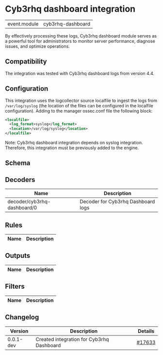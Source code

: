 # Cyb3rhq dashboard integration


|   |   |
|---|---|
| event.module | cyb3rhq-dashboard |Cyb3rhq dashboard module is designed to collect, parse, and analyze logs generated by [Cyb3rhq dashboard](https://documentation.wazuh.com/current/user-manual/cyb3rhq-dashboard/index.html), offering insights into the operation and performance of the server.
By effectively processing these logs, Cyb3rhq dashboard module serves as a powerful tool for administrators to monitor server performance, diagnose issues, and optimize operations.


## Compatibility

The integration was tested with Cyb3rhq dashboard logs from version 4.4.

## Configuration

This integration uses the logcollector source localfile to ingest the logs from `/var/log/syslog` (the location of the files can be configured in the localfile configuration).
Adding to the manager ossec.conf file the following block:

```xml
<localfile>
  <log_format>syslog</log_format>
  <location>/var/log/syslog</location>
</localfile>
```
Note: Cyb3rhq dashboard integration depends on syslog integration. Therefore, this integration must be previously added to the engine.


## Schema

## Decoders

| Name | Description |
|---|---|
| decoder/cyb3rhq-dashboard/0 | Decoder for Cyb3rhq Dashboard logs |
## Rules

| Name | Description |
|---|---|
## Outputs

| Name | Description |
|---|---|
## Filters

| Name | Description |
|---|---|
## Changelog

| Version | Description | Details |
|---|---|---|
| 0.0.1-dev | Created integration for Cyb3rhq Dashboard | [#17633](https://github.com/cyb3rhq/cyb3rhq/pull/17633) |
